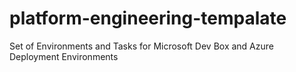 # platform-engineering-tempalate
Set of Environments and Tasks for Microsoft Dev Box and Azure Deployment Environments
